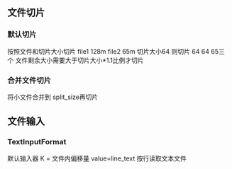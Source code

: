 

## 文件切片
### 默认切片 
按照文件和切片大小切片 file1 128m file2 65m 切片大小64 则切片 64 64 65三个 文件剩余大小需要大于切片大小*1.1比例才切片
### 合并文件切片
将小文件合并到 split_size再切片

## 文件输入
### TextInputFormat
默认输入器 K = 文件内偏移量 value=line_text 按行读取文本文件 
